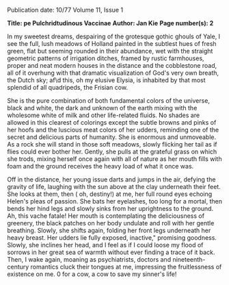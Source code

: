 Publication date: 10/77
Volume 11, Issue 1

**Title: pe Pulchridtudinous Vaccinae**
**Author: Jan Kie**
**Page number(s): 2**

In my sweetest dreams, despairing of the grotesque gothic ghouls of Yale, I see the full, lush meadows of Holland painted in the subtlest hues of fresh green, flat but seeming rounded in their abundance, wet with the straight geometric patterns of irrigation ditches, framed by rustic farmhouses, proper and neat modern houses in the distance and the cobblestone road, all of it overhung with that dramatic visualization of God's very own breath, the Dutch sky; af\d this, oh my elusive Elysia, is inhabited by that most splendid of all quadripeds, the Frisian cow.


She is the pure combination of both fundamental colors of the universe, black and white, the dark and unknown of the earth mixing with the wholesome white of milk and other life-related fluids. No shades are allowed in this clearest of colorings except the subtle browns and pinks of her hoofs and the luscious meat colors of her udders, reminding one of the secret and delicious parts of humanity. She is enormous and unmoveable. As a rock she will stand in those soft meadows, slowly flicking her tail as if flies could ever bother her. Gently, she pulls at the grateful grass on which she trods, mixing herself once again with all of nature as her mouth fills with foam and the ground receives the heavy load of what it once was.


Off in the distance, her young issue darts and jumps in the air, defying the gravity of life, laughing with the sun above at the clay underneath their feet. She looks at them, then ( oh, destiny!) at me, her full round eyes echoing Helen's pleas of passion. She bats her eyelashes, too long for a mortal, then bends her hind legs and slowly sinks from her uprightness to the ground. Ah, this vache fatale! Her mouth is contemplating the deliciousness of greenery, the black patches on her body undulate and roll with her gentle breathing. Slowly, she shifts again, folding her front legs underneath her heavy breast. Her udders lie fully exposed, inactive," promising goodness. Slowly, she inclines her head, and I feel as if I could loose my flood of sorrows in her great sea of warmth without ever finding a trace of it back. Then, I wake again, moaning as psychiatrists, doctors and nineteenth-century romantics cluck their tongues at me, impressing the fruitlessness of existence on me. 0 for a cow, a cow to save my sinner's life!